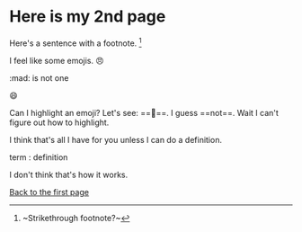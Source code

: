 # Here is my 2nd page

Here's a sentence with a footnote. [^1]

I feel like some emojis. 😠

:mad: is not one

😄

Can I highlight an emoji? Let's see: ==🔫==. I guess ==not==. Wait I can't figure out how to highlight. 

I think that's all I have for you unless I can do a definition.

term
: definition

I don't think that's how it works.

[Back to the first page](https://github.com/SteveRuffino/INFOTC1600Challenge/blob/main/Beginning.md) 

[^1]: ~Strikethrough footnote?~

